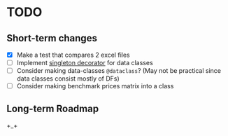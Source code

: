 # TODO

## Short-term changes

- [x] Make a test that compares 2 excel files
- [ ] Implement [singleton decorator](https://stackoverflow.com/questions/42237752/single-instance-of-class-in-python) for data classes
- [ ] Consider making data-classes `@dataclass`? (May not be practical since data classes consist mostly of DFs)
- [ ] Consider making benchmark prices matrix into a class

## Long-term Roadmap

+_+